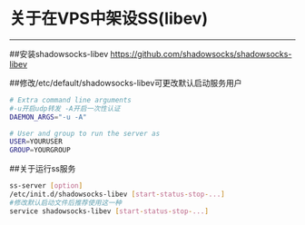 # 关于在VPS中架设SS(libev)
---------

##安装shadowsocks-libev
https://github.com/shadowsocks/shadowsocks-libev

##修改/etc/default/shadowsocks-libev可更改默认启动服务用户
```bash
# Extra command line arguments
#-u开启udp转发 -A开启一次性认证
DAEMON_ARGS="-u -A"

# User and group to run the server as
USER=YOURUSER
GROUP=YOURGROUP
```

##关于运行ss服务
```bash
ss-server [option]
/etc/init.d/shadowsocks-libev [start-status-stop-...]
#修改默认启动文件后推荐使用这一种
service shadowsocks-libev [start-status-stop-...]
```
